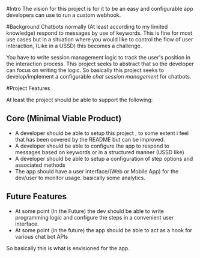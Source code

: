 #Intro
The vision for this project is for it to be an easy and configurable
app developers can use to run a custom webhook.

#Background
Chatbots normally (At least according to my limited knowledge) respond to messages by use of keywords.
This is fine for most use cases but in a situation where you would like to control the flow of user interaction,
(Like in a USSD) this becomes a challenge.

You have to write session management logic to track the user's position in the interaction process. This project seeks to abstract that so the developer can focus on writing the logic.
So basically this project seeks to develop/implement a configurable *chat session management* for chatbots.

#Project Features

At least the project should be able to support the following:

## Core (Minimal Viable Product)
- A developer should be able to setup this project , to some extent i feel that has been covered by the README but can be improved.
- A developer should be able to configure the app to respond to messages based on keywords or in a structured manner (USSD like)
- A developer should be able to setup a configuration of step options and associated methods
- The app should have a user interface/(Web or Mobile App) for the dev/user to monitor usage. basically some analytics.
  
## Future Features
- At some point (In the Future) the dev should be able to write programming logic and configure the steps in a convenient user interface.
- At some point (in the future) the app should be able to act as a hook for various chat bot APIs

So basically this is what is envisioned for the app.


